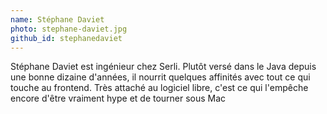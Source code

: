 ```yaml
---
name: Stéphane Daviet
photo: stephane-daviet.jpg
github_id: stephanedaviet
---
```


Stéphane Daviet est ingénieur chez Serli. Plutôt versé dans le Java depuis une bonne dizaine d'années, il nourrit quelques affinités avec tout ce qui touche au frontend. Très attaché au logiciel libre, c'est ce qui l'empêche encore d'être vraiment hype et de tourner sous Mac